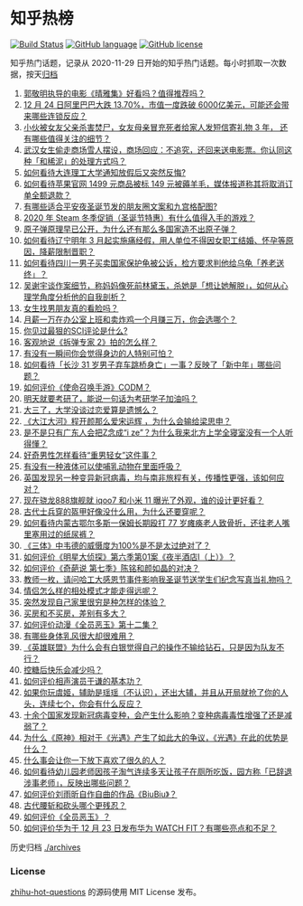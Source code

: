 # 知乎热榜
[![Build Status](https://github.com/ToWeLong/zhihu-hot-questions/workflows/CI/badge.svg)](https://github.com/ToWeLong/zhihu-hot-questions/actions)
[![GitHub language](https://img.shields.io/badge/language-golang-orange.svg)](https://golang.org/)
[![GitHub license](https://img.shields.io/github/license/ToWeLong/zhihu-hot-questions)](https://github.com/ToWeLong/zhihu-hot-questions/blob/main/LICENSE)

知乎热门话题，记录从 2020-11-29 日开始的知乎热门话题。每小时抓取一次数据，按天[归档](./archives)

<!-- BEGIN -->

1. [郭敬明执导的电影《晴雅集》好看吗？值得推荐吗？](https://www.zhihu.com/question/392104269)
1. [12 月 24 日阿里巴巴大跌 13.70%，市值一度跌破 6000亿美元，可能还会带来哪些连锁反应？](https://www.zhihu.com/question/436392137)
1. [小伙被女友父亲杀害焚尸，女友母亲冒充死者给家人发短信寄礼物 3 年， 还有哪些值得关注的细节？](https://www.zhihu.com/question/436256955)
1. [武汉女生偷走商场雪人摆设，商场回应：不追究，还回来送电影票。你认同这种「和稀泥」的处理方式吗？](https://www.zhihu.com/question/436275257)
1. [如何看待大连理工大学通知放假后又突然反悔?](https://www.zhihu.com/question/436318253)
1. [如何看待苹果官网 1499 元商品被标 149 元被薅羊毛，媒体报道称其将取消订单全额退款？](https://www.zhihu.com/question/436286666)
1. [有哪些适合平安夜圣诞节发的朋友圈文案和九宫格配图?](https://www.zhihu.com/question/436237532)
1. [2020 年 Steam 冬季促销（圣诞节特惠）有什么值得入手的游戏？](https://www.zhihu.com/question/436088639)
1. [原子弹原理早已公开，为什么还有那么多国家造不出原子弹？](https://www.zhihu.com/question/435554563)
1. [如何看待辽宁明年 3 月起实施痛经假，用人单位不得因女职工结婚、怀孕等原因，降薪限制晋职？](https://www.zhihu.com/question/436346279)
1. [如何看待四川一男子买卖国家保护龟被公诉，检方要求判他给乌龟「养老送终」？](https://www.zhihu.com/question/436386068)
1. [吴谢宇谈作案细节，称妈妈像死前林黛玉，杀她是「想让她解脱」，如何从心理学角度分析他的自我剖析？](https://www.zhihu.com/question/436433018)
1. [女生找男朋友真的看脸吗？](https://www.zhihu.com/question/33267701)
1. [月薪一万在办公室上班和卖炸鸡一个月赚三万，你会选哪个？](https://www.zhihu.com/question/422477749)
1. [你见过最狠的SCI评论是什么?](https://www.zhihu.com/question/430036342)
1. [客观地说《拆弹专家 2》拍的怎么样？](https://www.zhihu.com/question/392096222)
1. [有没有一瞬间你会觉得身边的人特别可怕？](https://www.zhihu.com/question/434274850)
1. [如何看待「长沙 31 岁男子弃车跳桥身亡」一事？反映了「新中年」哪些问题？](https://www.zhihu.com/question/436298467)
1. [如何评价《使命召唤手游》CODM？](https://www.zhihu.com/question/305656482)
1. [明天就要考研了，能说一句话为考研学子加油吗？](https://www.zhihu.com/question/436404783)
1. [大三了，大学没谈过恋爱算是遗憾么？](https://www.zhihu.com/question/434271561)
1. [《大江大河》程开颜那么爱宋运辉 ，为什么会输给梁思申？](https://www.zhihu.com/question/378183968)
1. [是不是只有广东人会把Z念成“i ze”？为什么我来北方上学全寝室没有一个人听得懂？](https://www.zhihu.com/question/433811457)
1. [好奇男性怎样看待“重男轻女”这件事？](https://www.zhihu.com/question/434382708)
1. [有没有一种液体可以使哺乳动物在里面呼吸？](https://www.zhihu.com/question/26070535)
1. [英国发现另一种变异新冠病毒，均与南非旅程有关，传播性更强，该如何应对？](https://www.zhihu.com/question/436238229)
1. [现在骁龙888旗舰就 iqoo7 和小米 11 曝光了外观，谁的设计更好看？](https://www.zhihu.com/question/435895670)
1. [古代士兵穿的盔甲好像没什么用，为什么还要穿呢？](https://www.zhihu.com/question/385814734)
1. [如何看待内蒙古鄂尔多斯一保姆长期殴打 77 岁瘫痪老人致骨折，还往老人嘴里塞用过的纸尿裤？](https://www.zhihu.com/question/436276832)
1. [《三体》中韦德的威慑度为100%是不是太过绝对了？](https://www.zhihu.com/question/435944781)
1. [如何评价《明星大侦探》第六季第01案《夜半酒店Ⅰ（上）》？](https://www.zhihu.com/question/436271681)
1. [如何评价《奇葩说 第七季》陈铭和颜如晶的对决？](https://www.zhihu.com/question/436350270)
1. [教师一枚，请问哈工大感恩节事件影响我圣诞节送学生们纪念写真当礼物吗？](https://www.zhihu.com/question/432304676)
1. [情侣怎么样的相处模式才能走得远呢？](https://www.zhihu.com/question/287737358)
1. [突然发现自己家里很穷是种怎样的体验？](https://www.zhihu.com/question/325864780)
1. [买房和不买房，差别有多大？](https://www.zhihu.com/question/425084039)
1. [如何评价动漫《全员恶玉》第十二集？](https://www.zhihu.com/question/436344776)
1. [有哪些身体乳风很大却很难用？](https://www.zhihu.com/question/428594112)
1. [《英雄联盟》为什么会有白银觉得自己的操作不输给钻石，只是因为队友不行？](https://www.zhihu.com/question/391064535)
1. [控糖后快乐会减少吗？](https://www.zhihu.com/question/435990478)
1. [如何评价相声演员于谦的基本功？](https://www.zhihu.com/question/322068221)
1. [如果你玩虞姬，辅助是瑶瑶（不认识），还出大辅，并且从开局就抢了你的人头，连续七个，你会有什么反应？](https://www.zhihu.com/question/434744005)
1. [十余个国家发现新冠病毒变种，会产生什么影响？变种病毒毒性增强了还是减弱了？](https://www.zhihu.com/question/436389138)
1. [为什么《原神》相对于《光遇》产生了如此大的争议，《光遇》在此的优势是什么？](https://www.zhihu.com/question/429594423)
1. [什么事会让你一下放下喜欢了很久的人？](https://www.zhihu.com/question/433675698)
1. [如何看待幼儿园老师因孩子淘气连续多天让孩子在厕所吃饭，园方称「已辞退涉事老师」，反映出哪些问题？](https://www.zhihu.com/question/436358724)
1. [如何评价刘雨昕自作自曲的作品《BiuBiu》？](https://www.zhihu.com/question/435912071)
1. [古代腰斩和砍头哪个更残忍？](https://www.zhihu.com/question/435932300)
1. [如何评价《全员恶玉》？](https://www.zhihu.com/question/425070289)
1. [如何评价华为于 12 月 23 日发布华为 WATCH FIT？有哪些亮点和不足？](https://www.zhihu.com/question/435962948)

<!-- END -->

历史归档 [./archives](./archives)


### License
[zhihu-hot-questions](https://github.com/towelong/zhihu-hot-questions) 的源码使用 MIT License 发布。